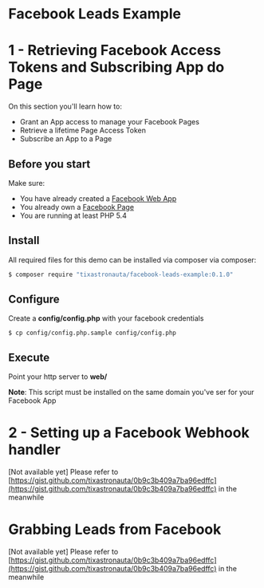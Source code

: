 Facebook Leads Example
============================


# 1 - Retrieving Facebook Access Tokens and Subscribing App do Page


On this section you'll learn how to:

- Grant an App access to manage your Facebook Pages
- Retrieve a lifetime Page Access Token
- Subscribe an App to a Page


## Before you start

Make sure:

- You have already created a [Facebook Web App](https://developers.facebook.com/)
- You already own a [Facebook Page](https://www.facebook.com/pages/create/)
- You are running at least PHP 5.4

## Install

All required files for this demo can be installed via composer via composer:

```bash
$ composer require "tixastronauta/facebook-leads-example:0.1.0"
```

## Configure

Create a **config/config.php** with your facebook credentials

```
$ cp config/config.php.sample config/config.php
```

## Execute

Point your http server to **web/**

**Note**: This script must be installed on the same domain you've ser for your Facebook App


# 2 - Setting up a Facebook Webhook handler

[Not available yet] Please refer to [https://gist.github.com/tixastronauta/0b9c3b409a7ba96edffc](https://gist.github.com/tixastronauta/0b9c3b409a7ba96edffc) in the meanwhile

# Grabbing Leads from Facebook

[Not available yet] Please refer to [https://gist.github.com/tixastronauta/0b9c3b409a7ba96edffc](https://gist.github.com/tixastronauta/0b9c3b409a7ba96edffc) in the meanwhile